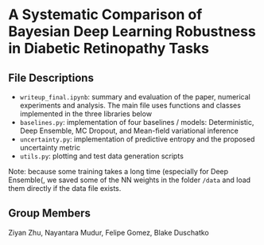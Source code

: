 # A Systematic Comparison of Bayesian Deep Learning Robustness in Diabetic Retinopathy Tasks

## File Descriptions
- `writeup_final.ipynb`: summary and evaluation of the paper, numerical experiments and analysis. The main file uses functions and classes implemented in the three libraries below
- `baselines.py`: implementation of four baselines / models: Deterministic, Deep Ensemble, MC Dropout, and Mean-field variational inference
- `uncertainty.py`: implementation of predictive entropy and the proposed uncertainty metric
- `utils.py`: plotting and test data generation scripts

Note: because some training takes a long time (especially for Deep Ensemble(, we saved some of the NN weights in the folder `/data` and load them directly if the data file exists. 

## Group Members
Ziyan Zhu, Nayantara Mudur, Felipe Gomez, Blake Duschatko
